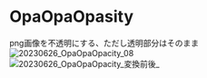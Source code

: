 # OpaOpaOpasity
png画像を不透明にする、ただし透明部分はそのまま<br>
![20230626_OpaOpaOpacity_08](https://github.com/gogowaten/OpaOpaOpasity/assets/19729086/d79de231-7dd7-4d04-9e9f-dbeeda337aef)
<br>
![20230626_OpaOpaOpacity_変換前後_](https://github.com/gogowaten/OpaOpaOpasity/assets/19729086/18f33e67-ef61-4124-8a5a-9c80ca4c6a9f)

